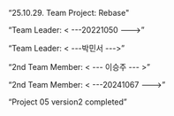 “25.10.29. Team Project: Rebase"

“Team Leader: < ---20221050 --->”

“Team Leader: < ---박민서 --->”

“2nd Team Member: < --- 이승주 --- >”

“2nd Team Member: < ---20241067 --->”

“Project 05 version2 completed”
